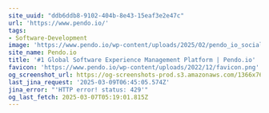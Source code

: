 ```yaml
---
site_uuid: "ddb6ddb8-9102-404b-8e43-15eaf3e2e47c"
url: 'https://www.pendo.io/'
tags:
- Software-Development
image: 'https://www.pendo.io/wp-content/uploads/2025/02/pendo_io_social_card.png'
site_name: Pendo.io
title: '#1 Global Software Experience Management Platform | Pendo.io'
favicon: 'https://www.pendo.io/wp-content/uploads/2022/12/favicon.png'
og_screenshot_url: https://og-screenshots-prod.s3.amazonaws.com/1366x768/80/false/6925d993248807603dc2ccddf9c93a4b941881ce6f4ded7dc4bdf6cbd477bb1c.jpeg
last_jina_request: '2025-03-09T06:45:05.574Z'
jina_error: "'HTTP error! status: 429'"
og_last_fetch: 2025-03-07T05:19:01.815Z
---
```


